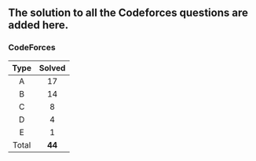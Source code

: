 ## The solution to all the Codeforces questions are added here.


### CodeForces

| Type   | Solved |
|:------:|:------:|
| A      |   17   |
| B      |   14   |
| C      |    8   |
| D      |    4   |
| E      |    1   |
| Total  | **44** |

